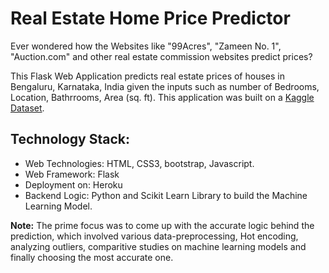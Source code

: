 # Real Estate Home Price Predictor

Ever wondered how the Websites like "99Acres", "Zameen No. 1", "Auction.com" and other real estate commission websites predict prices?

This Flask Web Application predicts real estate prices of houses in Bengaluru, Karnataka, India given the inputs such as number of Bedrooms, Location, Bathrrooms, 
Area (sq. ft). This application was built on a [Kaggle Dataset](https://www.kaggle.com/amitabhajoy/bengaluru-house-price-data). 

## Technology Stack:

* Web Technologies: HTML, CSS3, bootstrap, Javascript.
* Web Framework: Flask
* Deployment on: Heroku
* Backend Logic: Python and Scikit Learn Library to build the Machine Learning Model.

**Note:** The prime focus was to come up with the accurate logic behind the prediction, which involved various data-preprocessing, Hot encoding, analyzing outliers, comparitive studies on machine learning models and finally choosing the most accurate one.

